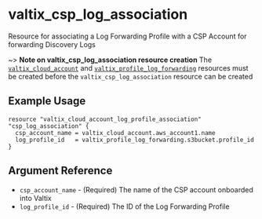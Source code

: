 # valtix_csp_log_association
Resource for associating a Log Forwarding Profile with a CSP Account for forwarding Discovery Logs

~> **Note on valtix_csp_log_association resource creation**
The [`valtix_cloud_account`](../valtix_cloud_account) and [`valtix_profile_log_forwarding`](../valtix_profile_log_forwarding)
resources must be created before the `valtix_csp_log_association` resource can be created

## Example Usage
```hcl
resource "valtix_cloud_account_log_profile_association" "csp_log_association" {
  csp_account_name = valtix_cloud_account.aws_account1.name
  log_profile_id   = valtix_profile_log_forwarding.s3bucket.profile_id
}
```

## Argument Reference
* `csp_account_name` - (Required) The name of the CSP account onboarded into Valtix
* `log_profile_id` - (Required) The ID of the Log Forwarding Profile